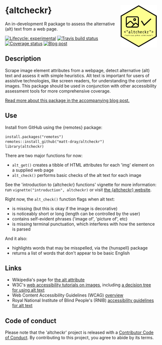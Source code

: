 # {altcheckr} <img src='man/figures/logo.png' align="right" height="139" />

An in-development R package to assess the alternative (alt) text from a web page.

<!-- badges: start -->
[![Lifecycle: experimental](https://img.shields.io/badge/lifecycle-experimental-orange.svg)](https://www.tidyverse.org/lifecycle/#experimental)
[![Travis build status](https://travis-ci.org/matt-dray/altcheckr.svg?branch=master)](https://travis-ci.org/matt-dray/altcheckr)
[![Coverage status](https://codecov.io/gh/matt-dray/altcheckr/branch/master/graph/badge.svg)](https://codecov.io/github/matt-dray/altcheckr?branch=master)
[![Blog post](https://img.shields.io/badge/rostrum.blog-post-008900?labelColor=000000&logo=data%3Aimage%2Fgif%3Bbase64%2CR0lGODlhEAAQAPEAAAAAABWCBAAAAAAAACH5BAlkAAIAIf8LTkVUU0NBUEUyLjADAQAAACwAAAAAEAAQAAAC55QkISIiEoQQQgghRBBCiCAIgiAIgiAIQiAIgSAIgiAIQiAIgRAEQiAQBAQCgUAQEAQEgYAgIAgIBAKBQBAQCAKBQEAgCAgEAoFAIAgEBAKBIBAQCAQCgUAgEAgCgUBAICAgICAgIBAgEBAgEBAgEBAgECAgICAgECAQIBAQIBAgECAgICAgICAgECAQECAQICAgICAgICAgEBAgEBAgEBAgICAgICAgECAQIBAQIBAgECAgICAgIBAgECAQECAQIBAgICAgIBAgIBAgEBAgECAgECAgICAgICAgECAgECAgQIAAAQIKAAAh%2BQQJZAACACwAAAAAEAAQAAAC55QkIiESIoQQQgghhAhCBCEIgiAIgiAIQiAIgSAIgiAIQiAIgRAEQiAQBAQCgUAQEAQEgYAgIAgIBAKBQBAQCAKBQEAgCAgEAoFAIAgEBAKBIBAQCAQCgUAgEAgCgUBAICAgICAgIBAgEBAgEBAgEBAgECAgICAgECAQIBAQIBAgECAgICAgICAgECAQECAQICAgICAgICAgEBAgEBAgEBAgICAgICAgECAQIBAQIBAgECAgICAgIBAgECAQECAQIBAgICAgIBAgIBAgEBAgECAgECAgICAgICAgECAgECAgQIAAAQIKAAA7)](https://www.rostrum.blog/2019/12/08/altcheckr/)
<!-- badges: end -->

## Description

Scrape image element attributes from a webpage, detect alternative (alt) text and assess it with simple heuristics. Alt text is important for users of assistive technologies, like screen readers, for understanding the content of images. This package should be used in conjunction with other accessibility assessment tools for more comprehensive coverage.

[Read more about this package in the accompanying blog post.](https://www.rostrum.blog/2019/12/08/altcheckr/)

## Use

Install from GitHub using the {remotes} package:

```
install.packages("remotes")
remotes::install_github("matt-dray/altcheckr")
library(altcheckr)
```

There are two major functions for now:

* `alt_get()` creates a tibble of HTML attributes for each 'img' element on a supplied web page
* `alt_check()` performs basic checks of the alt text for each image

See the 'introduction to {altcheckr} functions' vignette for more information: run `vignette("introduction", altcheckr)` or visit [the {altcheckr} website](https://www.matt-dray.github.io/altcheckr/articles/introduction.html).

Right now, the `alt_check()` function flags when alt text:

* is missing (but this is okay if the image is decorative)
* is noticeably short or long (length can be controlled by the user)
* contains self-evident phrases ('image of', 'picture of', etc)
* is missing terminal punctuation, which interferes with how the sentence is parsed

And it also:

* highlights words that may be misspelled, via the {hunspell} package
* returns a list of words that don't appear to be basic English

## Links

* Wikipedia's page for [the alt attribute](https://en.wikipedia.org/wiki/Alt_attribute)
* W3C's [web accessibility tutorials on images](https://www.w3.org/WAI/tutorials/images/), including [a decision tree for using alt text](https://www.w3.org/WAI/tutorials/images/decision-tree/)
* Web Content Accessibility Guidelines (WCAG) [overview](https://www.w3.org/WAI/standards-guidelines/wcag/)
* Royal National Institute of Blind People's (RNIB) [accessibility guidelines for alt text](https://www.rnib.org.uk/accessibility-guidelines-alt-text-what-you-need-know)

## Code of conduct

Please note that the 'altcheckr' project is released with a [Contributor Code of Conduct](CODE_OF_CONDUCT.md). By contributing to this project, you agree to abide by its terms.
